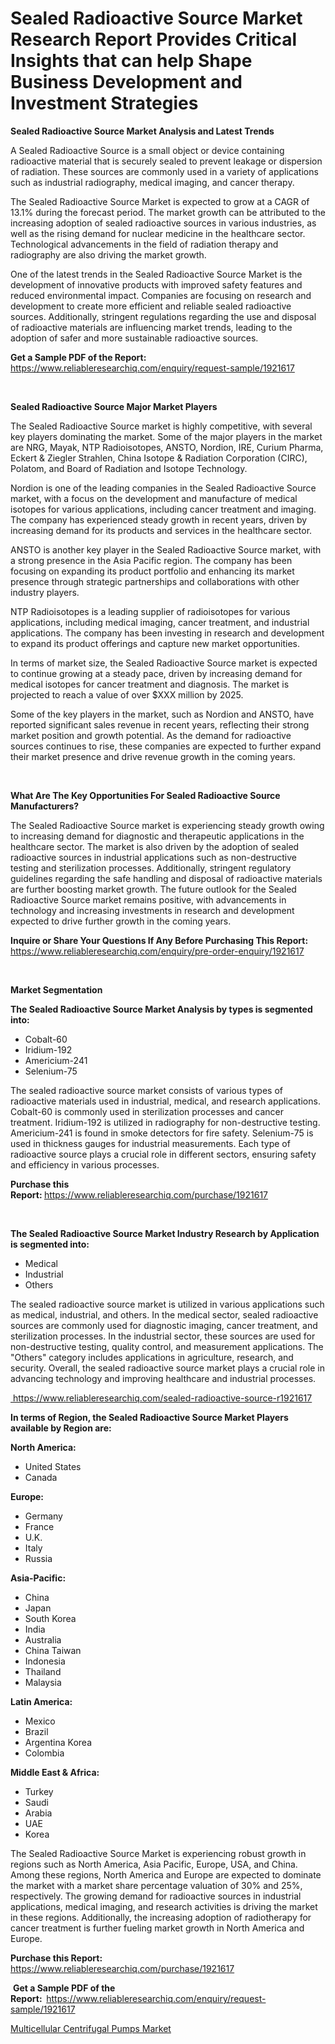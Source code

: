 <p><h1>Sealed Radioactive Source Market Research Report Provides Critical Insights that can help Shape Business Development and Investment Strategies</h1></p><p><strong>Sealed Radioactive Source Market Analysis and Latest Trends</strong></p>
<p><p>A Sealed Radioactive Source is a small object or device containing radioactive material that is securely sealed to prevent leakage or dispersion of radiation. These sources are commonly used in a variety of applications such as industrial radiography, medical imaging, and cancer therapy.</p><p>The Sealed Radioactive Source Market is expected to grow at a CAGR of 13.1% during the forecast period. The market growth can be attributed to the increasing adoption of sealed radioactive sources in various industries, as well as the rising demand for nuclear medicine in the healthcare sector. Technological advancements in the field of radiation therapy and radiography are also driving the market growth.</p><p>One of the latest trends in the Sealed Radioactive Source Market is the development of innovative products with improved safety features and reduced environmental impact. Companies are focusing on research and development to create more efficient and reliable sealed radioactive sources. Additionally, stringent regulations regarding the use and disposal of radioactive materials are influencing market trends, leading to the adoption of safer and more sustainable radioactive sources.</p></p>
<p><strong>Get a Sample PDF of the Report:&nbsp;</strong> <a href="https://www.reliableresearchiq.com/enquiry/request-sample/1921617">https://www.reliableresearchiq.com/enquiry/request-sample/1921617</a></p>
<p>&nbsp;</p>
<p><strong>Sealed Radioactive Source Major Market Players</strong></p>
<p><p>The Sealed Radioactive Source market is highly competitive, with several key players dominating the market. Some of the major players in the market are NRG, Mayak, NTP Radioisotopes, ANSTO, Nordion, IRE, Curium Pharma, Eckert & Ziegler Strahlen, China Isotope & Radiation Corporation (CIRC), Polatom, and Board of Radiation and Isotope Technology.</p><p>Nordion is one of the leading companies in the Sealed Radioactive Source market, with a focus on the development and manufacture of medical isotopes for various applications, including cancer treatment and imaging. The company has experienced steady growth in recent years, driven by increasing demand for its products and services in the healthcare sector.</p><p>ANSTO is another key player in the Sealed Radioactive Source market, with a strong presence in the Asia Pacific region. The company has been focusing on expanding its product portfolio and enhancing its market presence through strategic partnerships and collaborations with other industry players.</p><p>NTP Radioisotopes is a leading supplier of radioisotopes for various applications, including medical imaging, cancer treatment, and industrial applications. The company has been investing in research and development to expand its product offerings and capture new market opportunities.</p><p>In terms of market size, the Sealed Radioactive Source market is expected to continue growing at a steady pace, driven by increasing demand for medical isotopes for cancer treatment and diagnosis. The market is projected to reach a value of over $XXX million by 2025.</p><p>Some of the key players in the market, such as Nordion and ANSTO, have reported significant sales revenue in recent years, reflecting their strong market position and growth potential. As the demand for radioactive sources continues to rise, these companies are expected to further expand their market presence and drive revenue growth in the coming years.</p></p>
<p>&nbsp;</p>
<p><strong>What Are The Key Opportunities For Sealed Radioactive Source Manufacturers?</strong></p>
<p><p>The Sealed Radioactive Source market is experiencing steady growth owing to increasing demand for diagnostic and therapeutic applications in the healthcare sector. The market is also driven by the adoption of sealed radioactive sources in industrial applications such as non-destructive testing and sterilization processes. Additionally, stringent regulatory guidelines regarding the safe handling and disposal of radioactive materials are further boosting market growth. The future outlook for the Sealed Radioactive Source market remains positive, with advancements in technology and increasing investments in research and development expected to drive further growth in the coming years.</p></p>
<p><strong>Inquire or Share Your Questions If Any Before Purchasing This Report:</strong> <a href="https://www.reliableresearchiq.com/enquiry/pre-order-enquiry/1921617">https://www.reliableresearchiq.com/enquiry/pre-order-enquiry/1921617</a></p>
<p>&nbsp;</p>
<p><strong>Market Segmentation</strong></p>
<p><strong>The Sealed Radioactive Source Market Analysis by types is segmented into:</strong></p>
<p><ul><li>Cobalt-60</li><li>Iridium-192</li><li>Americium-241</li><li>Selenium-75</li></ul></p>
<p><p>The sealed radioactive source market consists of various types of radioactive materials used in industrial, medical, and research applications. Cobalt-60 is commonly used in sterilization processes and cancer treatment. Iridium-192 is utilized in radiography for non-destructive testing. Americium-241 is found in smoke detectors for fire safety. Selenium-75 is used in thickness gauges for industrial measurements. Each type of radioactive source plays a crucial role in different sectors, ensuring safety and efficiency in various processes.</p></p>
<p><strong>Purchase this Report:&nbsp;</strong><a href="https://www.reliableresearchiq.com/purchase/1921617">https://www.reliableresearchiq.com/purchase/1921617</a></p>
<p>&nbsp;</p>
<p><strong>The Sealed Radioactive Source Market Industry Research by Application is segmented into:</strong></p>
<p><ul><li>Medical</li><li>Industrial</li><li>Others</li></ul></p>
<p><p>The sealed radioactive source market is utilized in various applications such as medical, industrial, and others. In the medical sector, sealed radioactive sources are commonly used for diagnostic imaging, cancer treatment, and sterilization processes. In the industrial sector, these sources are used for non-destructive testing, quality control, and measurement applications. The "Others" category includes applications in agriculture, research, and security. Overall, the sealed radioactive source market plays a crucial role in advancing technology and improving healthcare and industrial processes.</p></p>
<p><a href="https://www.reliableresearchiq.com/sealed-radioactive-source-r1921617">&nbsp;https://www.reliableresearchiq.com/sealed-radioactive-source-r1921617</a></p>
<p><strong>In terms of Region, the Sealed Radioactive Source Market Players available by Region are:</strong></p>
<p>
    <p> <strong> North America: </strong>
        <ul>
            <li>United States</li>
            <li>Canada</li>
        </ul>
        </p> 
    <p> <strong> Europe: </strong>
        <ul>
            <li>Germany</li>
            <li>France</li>
            <li>U.K.</li>
            <li>Italy</li>
            <li>Russia</li>
        </ul>
        </p> 
    <p> <strong> Asia-Pacific: </strong>
        <ul>
            <li>China</li>
            <li>Japan</li>
            <li>South Korea</li>
            <li>India</li>
            <li>Australia</li>
            <li>China Taiwan</li>
            <li>Indonesia</li>
            <li>Thailand</li>
            <li>Malaysia</li>
        </ul>
        </p> 
    <p> <strong> Latin America: </strong>
        <ul>
            <li>Mexico</li>
            <li>Brazil</li>
            <li>Argentina Korea</li>
            <li>Colombia</li>
        </ul>
        </p> 
    <p> <strong> Middle East & Africa: </strong>
        <ul>
            <li>Turkey</li>
            <li>Saudi</li>
            <li>Arabia</li>
            <li>UAE</li>
            <li>Korea</li>
        </ul>
    </p>
    </p>
<p><p>The Sealed Radioactive Source Market is experiencing robust growth in regions such as North America, Asia Pacific, Europe, USA, and China. Among these regions, North America and Europe are expected to dominate the market with a market share percentage valuation of 30% and 25%, respectively. The growing demand for radioactive sources in industrial applications, medical imaging, and research activities is driving the market in these regions. Additionally, the increasing adoption of radiotherapy for cancer treatment is further fueling market growth in North America and Europe.</p></p>
<p><strong>Purchase this Report: </strong><a href="https://www.reliableresearchiq.com/purchase/1921617">https://www.reliableresearchiq.com/purchase/1921617</a></p>
<p>&nbsp;<strong>Get a Sample PDF of the Report:&nbsp;&nbsp;</strong><a href="https://www.reliableresearchiq.com/enquiry/request-sample/1921617">https://www.reliableresearchiq.com/enquiry/request-sample/1921617</a></p>
<p><strong></strong></p>
<p><p><a href="https://github.com/joannagoyvaerts/Market-Research-Report-List-3/blob/main/multicellular-centrifugal-pumps-market.md">Multicellular Centrifugal Pumps Market</a></p></p>